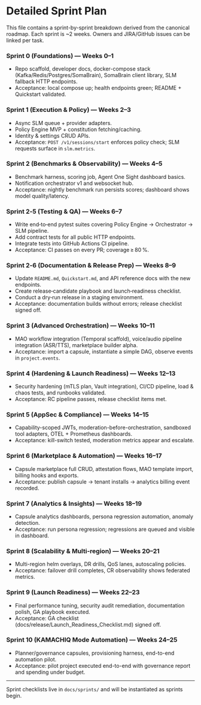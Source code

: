 # Detailed Sprint Plan

This file contains a sprint-by-sprint breakdown derived from the canonical roadmap. Each sprint is ~2 weeks. Owners and JIRA/GitHub issues can be linked per task.

### Sprint 0 (Foundations) — Weeks 0–1
- Repo scaffold, developer docs, docker-compose stack (Kafka/Redis/Postgres/SomaBrain), SomaBrain client library, SLM fallback HTTP endpoints.
- Acceptance: local compose up; health endpoints green; README + Quickstart validated.

### Sprint 1 (Execution & Policy) — Weeks 2–3
- Async SLM queue + provider adapters.
- Policy Engine MVP + constitution fetching/caching.
- Identity & settings CRUD APIs.
- Acceptance: `POST /v1/sessions/start` enforces policy check; SLM requests surface in `slm.metrics`.

### Sprint 2 (Benchmarks & Observability) — Weeks 4–5
- Benchmark harness, scoring job, Agent One Sight dashboard basics.
- Notification orchestrator v1 and websocket hub.
- Acceptance: nightly benchmark run persists scores; dashboard shows model quality/latency.

### Sprint 2‑5 (Testing & QA) — Weeks 6–7
- Write end‑to‑end pytest suites covering Policy Engine → Orchestrator → SLM pipeline.
- Add contract tests for all public HTTP endpoints.
- Integrate tests into GitHub Actions CI pipeline.
- Acceptance: CI passes on every PR; coverage ≥ 80 %.

### Sprint 2‑6 (Documentation & Release Prep) — Weeks 8–9
- Update `README.md`, `Quickstart.md`, and API reference docs with the new endpoints.
- Create release‑candidate playbook and launch‑readiness checklist.
- Conduct a dry‑run release in a staging environment.
- Acceptance: documentation builds without errors; release checklist signed off.

### Sprint 3 (Advanced Orchestration) — Weeks 10–11
- MAO workflow integration (Temporal scaffold), voice/audio pipeline integration (ASR/TTS), marketplace builder alpha.
- Acceptance: import a capsule, instantiate a simple DAG, observe events in `project.events`.

### Sprint 4 (Hardening & Launch Readiness) — Weeks 12–13
- Security hardening (mTLS plan, Vault integration), CI/CD pipeline, load & chaos tests, and runbooks validated.
- Acceptance: RC pipeline passes, release checklist items met.

### Sprint 5 (AppSec & Compliance) — Weeks 14–15
- Capability-scoped JWTs, moderation-before-orchestration, sandboxed tool adapters, OTEL + Prometheus dashboards.
- Acceptance: kill-switch tested, moderation metrics appear and escalate.

### Sprint 6 (Marketplace & Automation) — Weeks 16–17
- Capsule marketplace full CRUD, attestation flows, MAO template import, billing hooks and exports.
- Acceptance: publish capsule → tenant installs → analytics billing event recorded.

### Sprint 7 (Analytics & Insights) — Weeks 18–19
- Capsule analytics dashboards, persona regression automation, anomaly detection.
- Acceptance: run persona regression; regressions are queued and visible in dashboard.

### Sprint 8 (Scalability & Multi-region) — Weeks 20–21
- Multi-region helm overlays, DR drills, QoS lanes, autoscaling policies.
- Acceptance: failover drill completes, CR observability shows federated metrics.

### Sprint 9 (Launch Readiness) — Weeks 22–23
- Final performance tuning, security audit remediation, documentation polish, GA playbook executed.
- Acceptance: GA checklist (docs/release/Launch_Readiness_Checklist.md) signed off.

### Sprint 10 (KAMACHIQ Mode Automation) — Weeks 24–25
- Planner/governance capsules, provisioning harness, end-to-end automation pilot.
- Acceptance: pilot project executed end-to-end with governance report and spending under budget.

---

Sprint checklists live in `docs/sprints/` and will be instantiated as sprints begin.
